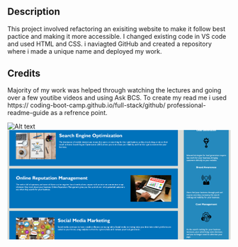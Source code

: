 # <Search-Engine-Optimization-Project->

## Description

This project involved refactoring an exisiting 
website to make it follow best pactice and making it 
more accessible. 
I changed existing code in VS code and used HTML and 
CSS. i naviagted GitHub and created a repository 
where i made a unique name and deployed my work.

## Credits

Majority of my work was helped through watching the 
lectures and going over a few youtibe videos and 
using Ask BCS. To create my read me i used https://
coding-boot-camp.github.io/full-stack/github/
professional-readme-guide as a refrence point.

![Alt text](image.png)
![Alt text](image-1.png)

